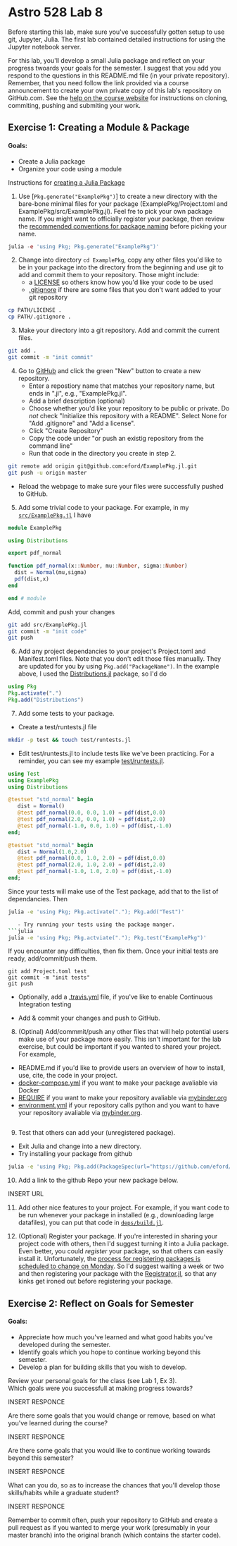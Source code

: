 # Astro 528 Lab 8

Before starting this lab, make sure you've successfully gotten setup to use git, Jupyter, Julia.
The first lab contained detailed instructions for using the Jupyter notebook server.  

For this lab, you'll develop a small Julia package and reflect on your progress twoards your goals for the semester.  I suggest that you add you respond to the questions in this README.md file (in your private repository).  
Remember, that you need follow the link provided via a course announcement to create your own private copy of this lab's repository on GitHub.com.   See the
[help on the course website](https://psuastro528.github.io/lessons/how-to-use-aci/) for instructions on cloning, commiting, pushing and submiting your work.  

## Exercise 1:  Creating a Module & Package
#### Goals:  
- Create a Julia package
- Organize your code using a module

Instructions for [creating a Julia Package](https://julialang.github.io/Pkg.jl/v1/creating-packages/)

1.  Use [`Pkg.generate("ExamplePkg")`] to create a new directory with the bare-bone minimal files for your package (ExamplePkg/Project.toml and ExamplePkg/src/ExamplePkg.jl).  Feel fre to pick your own package name.
If you might want to officially register your package, then review the [recommended conventions for package naming](https://julialang.github.io/Pkg.jl/v1/creating-packages/#Package-naming-guidelines-1) before picking your name.
```julia
julia -e 'using Pkg; Pkg.generate("ExamplePkg")' 
```
2. Change into directory `cd ExamplePkg`, copy any other files you'd like to be in your package into the directory from the beginning and use git to add and commit them to your repository.  Those might include:
   - a [LICENSE](https://github.com/PsuAstro528/lab5-start/blob/master/LICENSE) so others know how you'd like your code to be used
   - [.gitignore](https://github.com/PsuAstro528/lab5-start/blob/master/.gitignore) if there are some files that you don't want added to your git repository
```sh
cp PATH/LICENSE .
cp PATH/.gitignore .
```

3.  Make your directory into a git repository.  Add and commit the current files.  
```sh
git add .
git commit -m "init commit"
```

4. Go to [GitHub](https://github.com) and click the green "New" button to create a new repository.  
   - Enter a repostiory name that matches your repository name, but ends in ".jl",  e.g., "ExamplePkg.jl".  
   - Add a brief description (optional)
   - Choose whether you'd like your repository to be public or private.  Do _not_ check "Initialize this repository with a README".  Select None for "Add .gitignore" and "Add a license".  
   - Click "Create Repository"
   - Copy the code under "or push an existig repository from the command line"
   - Run that code in the directory you create in step 2.
```sh
git remote add origin git@github.com:eford/ExamplePkg.jl.git
git push -u origin master
```
   - Reload the webpage to make sure your files were successfully pushed to GitHub.

5.  Add some trivial code to your package.  For example, in my [`src/ExamplePkg.jl`](https://github.com/eford/ExamplePkg.jl/blob/master/src/ExamplePkg.jl) I have
```julia
module ExamplePkg

using Distributions

export pdf_normal

function pdf_normal(x::Number, mu::Number, sigma::Number)
  dist = Normal(mu,sigma)
  pdf(dist,x)
end

end # module
```
Add, commit and push your changes
```sh
git add src/ExamplePkg.jl 
git commit -m "init code"
git push
```

6.  Add any project dependancies to your project's Project.toml and Manifest.toml files.  Note that you don't edit those files manually.  They are updated for you by using `Pkg.add("PackageName")`.  In the example above, I used the [Distributions.jl](https://github.com/JuliaStats/Distributions.jl) package, so I'd do
```julia
using Pkg
Pkg.activate(".")
Pkg.add("Distributions")
```

7.  Add some tests to your package.
   - Create a test/runtests.jl file
```sh
mkdir -p test && touch test/runtests.jl 
```
   - Edit test/runtests.jl to include tests like we've been practicing.  For a reminder, you can see my example [test/runtests.jl](https://github.com/eford/ExamplePkg.jl/blob/master/test/runtests.jl).  

```julia
using Test
using ExamplePkg
using Distributions

@testset "std_normal" begin
   dist = Normal()
   @test pdf_normal(0.0, 0.0, 1.0) ≈ pdf(dist,0.0)
   @test pdf_normal(2.0, 0.0, 1.0) ≈ pdf(dist,2.0)
   @test pdf_normal(-1.0, 0.0, 1.0) ≈ pdf(dist,-1.0)
end;

@testset "std_normal" begin
   dist = Normal(1.0,2.0)
   @test pdf_normal(0.0, 1.0, 2.0) ≈ pdf(dist,0.0)
   @test pdf_normal(2.0, 1.0, 2.0) ≈ pdf(dist,2.0)
   @test pdf_normal(-1.0, 1.0, 2.0) ≈ pdf(dist,-1.0)
end;
```
Since your tests will make use of the Test package, add that to the list of dependancies.  Then 
```sh
julia -e 'using Pkg; Pkg.activate("."); Pkg.add("Test")'

   - Try running your tests using the package manger.  
```julia
julia -e 'using Pkg; Pkg.actviate("."); Pkg.test("ExamplePkg")'
```
If you encounter any difficulties, then fix them.  Once your initial tests are ready, add/commit/push them.
```
git add Project.toml test
git commit -m "init tests"
git push
```

   - Optionally, add a [.travis.yml](https://github.com/PsuAstro528/lab5-start/blob/master/.travis.yml) file, if you've like to enable Continuous Integration testing

   - Add & commit your changes and push to GitHub.

8.  (Optinal) Add/commmit/push any other files that will help potential users make use of your package more easily.  This isn't important for the lab exercise, but could be important if you wanted to shared your project.  For example,

   - README.md if you'd like to provide users an overview of how to install, use, cite, the code in your project.
   - [docker-compose.yml](https://github.com/PsuAstro528/lab5-start/blob/master/docker-compose.yml) if you want to make your package avaliable via Docker
   - [REQUIRE](https://github.com/PsuAstro528/lab5-start/blob/master/REQUIRE) if you want to make your repository avaliable via [mybinder.org](https://mybinder.org/)
   - [environment.yml](https://github.com/PsuAstro528/lab5-start/blob/master/environment.yml) if your repository calls python and you want to have your repository avaliable via [mybinder.org](https://mybinder.org/).
```julia
```
 
9.  Test that others can add your (unregistered package).
   - Exit Julia and change into a new directory.
   - Try installing your package from github
```sh
julia -e 'using Pkg; Pkg.add(PackageSpec(url="https://github.com/eford/ExamplePkg.jl"))'

```

10. Add a link to the github Repo your new package below.

INSERT URL

11. Add other nice features to your project.  For example, if you want code to be run whenever your package in installed (e.g., downloading large datafiles), you can put that code in [`deps/build.jl`](https://julialang.github.io/Pkg.jl/v1/creating-packages/#Adding-a-build-step-to-the-package.-1).  


12. (Optional) Register your package.  If you're interested in sharing your project code with others, then I'd suggest turning it into a Julia package.  Even better, you could _register_ your package, so that others can easily install it.  Unfortunately, the [process for registering packages is scheduled to change on Monday](https://discourse.julialang.org/t/switching-package-registration-systems-on-monday/22677?u=bicycle1885).  So I'd suggest waiting a week or two and then registering your package with the [Registrator.jl](https://github.com/JuliaComputing/Registrator.jl), so that any kinks get ironed out before registering your package.  

## Exercise 2:  Reflect on Goals for Semester
#### Goals:  
- Appreciate how much you've learned and what good habits you've developed during the semester.
- Identify goals which you hope to continue working beyond this semester.
- Develop a plan for building skills that you wish to develop.

Review your personal goals for the class (see Lab 1, Ex 3).  
Which goals were you successfull at making progress towards?

INSERT RESPONCE


Are there some goals that you would change or remove, based on what you've learned during the course?

INSERT RESPONCE

Are there some goals that you would like to continue working towards beyond this semester?

INSERT RESPONCE

What can you do, so as to increase the chances that you'll develop those skills/habits while a graduate student?

INSERT RESPONCE

Remember to commit often, push your repository to GitHub and create a pull request as if you wanted to merge your work (presumably in your master branch) into the original branch (which contains the starter code). 

